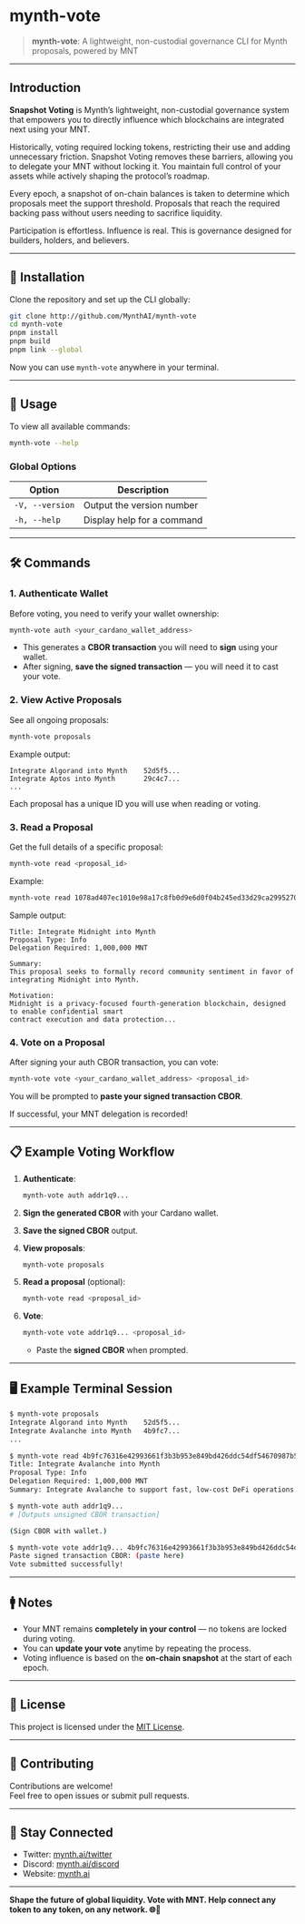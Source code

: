 # mynth-vote

> **mynth-vote**: A lightweight, non-custodial governance CLI for Mynth
> proposals, powered by MNT

------------------------------------------------------------------------

## Introduction

**Snapshot Voting** is Mynth’s lightweight, non-custodial governance
system that empowers you to directly influence which blockchains are
integrated next using your MNT.

Historically, voting required locking tokens, restricting their use and
adding unnecessary friction. Snapshot Voting removes these barriers,
allowing you to delegate your MNT without locking it. You maintain full
control of your assets while actively shaping the protocol’s roadmap.

Every epoch, a snapshot of on-chain balances is taken to determine which
proposals meet the support threshold. Proposals that reach the required
backing pass without users needing to sacrifice liquidity.

Participation is effortless. Influence is real. This is governance
designed for builders, holders, and believers.

------------------------------------------------------------------------

## 🚀 Installation

Clone the repository and set up the CLI globally:

``` bash
git clone http://github.com/MynthAI/mynth-vote
cd mynth-vote
pnpm install
pnpm build
pnpm link --global
```

Now you can use `mynth-vote` anywhere in your terminal.

------------------------------------------------------------------------

## 📜 Usage

To view all available commands:

``` bash
mynth-vote --help
```

### Global Options

| Option          | Description                |
|-----------------|----------------------------|
| `-V, --version` | Output the version number  |
| `-h, --help`    | Display help for a command |

------------------------------------------------------------------------

## 🛠️ Commands

### 1. Authenticate Wallet

Before voting, you need to verify your wallet ownership:

``` bash
mynth-vote auth <your_cardano_wallet_address>
```

- This generates a **CBOR transaction** you will need to **sign** using
  your wallet.
- After signing, **save the signed transaction** — you will need it to
  cast your vote.

### 2. View Active Proposals

See all ongoing proposals:

``` bash
mynth-vote proposals
```

Example output:

    Integrate Algorand into Mynth    52d5f5...
    Integrate Aptos into Mynth       29c4c7...
    ...

Each proposal has a unique ID you will use when reading or voting.

### 3. Read a Proposal

Get the full details of a specific proposal:

``` bash
mynth-vote read <proposal_id>
```

Example:

``` bash
mynth-vote read 1078ad407ec1010e98a17c8fb0d9e6d0f04b245ed33d29ca2995270e656d4afe
```

Sample output:

    Title: Integrate Midnight into Mynth
    Proposal Type: Info
    Delegation Required: 1,000,000 MNT

    Summary:
    This proposal seeks to formally record community sentiment in favor of integrating Midnight into Mynth.

    Motivation:
    Midnight is a privacy-focused fourth-generation blockchain, designed to enable confidential smart
    contract execution and data protection...

### 4. Vote on a Proposal

After signing your auth CBOR transaction, you can vote:

``` bash
mynth-vote vote <your_cardano_wallet_address> <proposal_id>
```

You will be prompted to **paste your signed transaction CBOR**.

If successful, your MNT delegation is recorded!

------------------------------------------------------------------------

## 📋 Example Voting Workflow

1.  **Authenticate**:

    ``` bash
    mynth-vote auth addr1q9...
    ```

2.  **Sign the generated CBOR** with your Cardano wallet.

3.  **Save the signed CBOR** output.

4.  **View proposals**:

    ``` bash
    mynth-vote proposals
    ```

5.  **Read a proposal** (optional):

    ``` bash
    mynth-vote read <proposal_id>
    ```

6.  **Vote**:

    ``` bash
    mynth-vote vote addr1q9... <proposal_id>
    ```

    - Paste the **signed CBOR** when prompted.

------------------------------------------------------------------------

## 🖥️ Example Terminal Session

``` bash
$ mynth-vote proposals
Integrate Algorand into Mynth    52d5f5...
Integrate Avalanche into Mynth   4b9fc7...
...

$ mynth-vote read 4b9fc76316e42993661f3b3b953e849bd426ddc54df54670987b5a9746a2ecd1
Title: Integrate Avalanche into Mynth
Proposal Type: Info
Delegation Required: 1,000,000 MNT
Summary: Integrate Avalanche to support fast, low-cost DeFi operations...

$ mynth-vote auth addr1q9...
# [Outputs unsigned CBOR transaction]

(Sign CBOR with wallet.)

$ mynth-vote vote addr1q9... 4b9fc76316e42993661f3b3b953e849bd426ddc54df54670987b5a9746a2ecd1
Paste signed transaction CBOR: (paste here)
Vote submitted successfully!
```

------------------------------------------------------------------------

## 🚹 Notes

- Your MNT remains **completely in your control** — no tokens are locked
  during voting.
- You can **update your vote** anytime by repeating the process.
- Voting influence is based on the **on-chain snapshot** at the start of
  each epoch.

------------------------------------------------------------------------

## 📄 License

This project is licensed under the [MIT License](./LICENSE).

------------------------------------------------------------------------

## 🤝 Contributing

Contributions are welcome!  
Feel free to open issues or submit pull requests.

------------------------------------------------------------------------

## 📣 Stay Connected

- Twitter: [mynth.ai/twitter](https://mynth.ai/twitter)
- Discord: [mynth.ai/discord](https://mynth.ai/discord)
- Website: [mynth.ai](https://mynth.ai)

------------------------------------------------------------------------

**Shape the future of global liquidity. Vote with MNT. Help connect any
token to any token, on any network. 🌐🚀**
